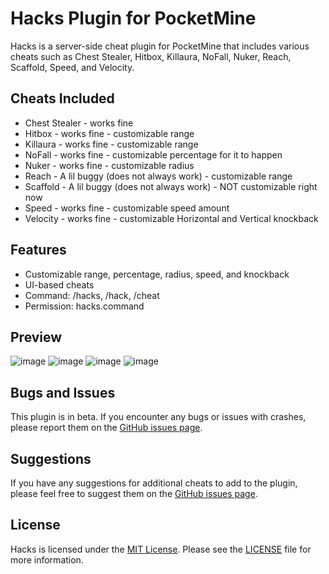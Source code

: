 # Hacks Plugin for PocketMine

Hacks is a server-side cheat plugin for PocketMine that includes various cheats such as Chest Stealer, Hitbox, Killaura, NoFall, Nuker, Reach, Scaffold, Speed, and Velocity.

## Cheats Included

- Chest Stealer - works fine
- Hitbox - works fine - customizable range
- Killaura - works fine - customizable range
- NoFall - works fine - customizable percentage for it to happen
- Nuker - works fine - customizable radius
- Reach - A lil buggy (does not always work) - customizable range
- Scaffold - A lil buggy (does not always work) - NOT customizable right now
- Speed - works fine - customizable speed amount
- Velocity - works fine - customizable Horizontal and Vertical knockback

## Features

- Customizable range, percentage, radius, speed, and knockback
- UI-based cheats
- Command: /hacks, /hack, /cheat
- Permission: hacks.command

## Preview

![image](https://user-images.githubusercontent.com/125380942/236167872-982e72d3-cf25-4ba5-9708-76a69aa06989.png)
![image](https://user-images.githubusercontent.com/125380942/236168190-6b766acc-bc9e-465e-9dc6-93f2cbfda621.png)
![image](https://user-images.githubusercontent.com/125380942/236168316-ee9fdfb7-ae2d-47f0-80ee-fa6284abceca.png)
![image](https://user-images.githubusercontent.com/125380942/236168878-d5b8688f-598d-43ee-966f-973b7ceb036a.png)

## Bugs and Issues

This plugin is in beta. If you encounter any bugs or issues with crashes, please report them on the [GitHub issues page](https://github.com/Inaay/Hacks/issues).

## Suggestions

If you have any suggestions for additional cheats to add to the plugin, please feel free to suggest them on the [GitHub issues page](https://github.com/Inaay/Hacks/issues).

## License

Hacks is licensed under the [MIT License](https://github.com/Inaay/Hacks/blob/main/LICENSE). Please see the [LICENSE](https://github.com/Inaay/Hacks/blob/main/LICENSE) file for more information.
